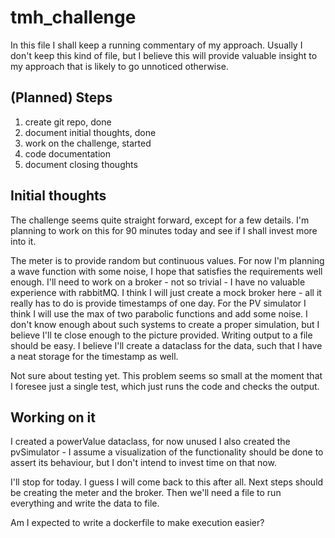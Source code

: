 # tmh_challenge

In this file I shall keep a running commentary of my approach.
Usually I don't keep this kind of file, but I believe this will provide valuable insight to my approach that is likely to go unnoticed otherwise.

## (Planned) Steps

1. create git repo, done
2. document initial thoughts, done
3. work on the challenge, started
4. code documentation
5. document closing thoughts

## Initial thoughts

The challenge seems quite straight forward, except for a few details.
I'm planning to work on this for 90 minutes today and see if I shall invest more into it.

The meter is to provide random but continuous values. For now I'm planning a wave function with some noise, I hope that satisfies the requirements well enough.
I'll need to work on a broker - not so trivial - I have no valuable experience with rabbitMQ. I think I will just create a mock broker here - all it really has to do is provide timestamps of one day.
For the PV simulator I think I will use the max of two parabolic functions and add some noise. I don't know enough about such systems to create a proper simulation, but I believe I'll te close enough to the picture provided.
Writing output to a file should be easy. I believe I'll create a dataclass for the data, such that I have a neat storage for the timestamp as well.

Not sure about testing yet. This problem seems so small at the moment that I foresee just a single test, which just runs the code and checks the output.

## Working on it

I created a powerValue dataclass, for now unused
I also created the pvSimulator - I assume a visualization of the functionality should be done to assert its behaviour, but I don't intend to invest time on that now.

I'll stop for today. I guess I will come back to this after all.
Next steps should be creating the meter and the broker.
Then we'll need a file to run everything and write the data to file.

Am I expected to write a dockerfile to make execution easier?